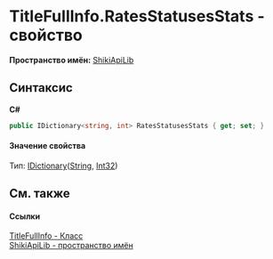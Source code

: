 # TitleFullInfo.RatesStatusesStats - свойство
 

**Пространство имён:**&nbsp;<a href="N_ShikiApiLib.md">ShikiApiLib</a><br />

## Синтаксис

**C#**<br />
``` C#
public IDictionary<string, int> RatesStatusesStats { get; set; }
```


#### Значение свойства
Тип:&nbsp;<a href="http://msdn2.microsoft.com/ru-ru/library/s4ys34ea" target="_blank">IDictionary</a>(<a href="http://msdn2.microsoft.com/ru-ru/library/s1wwdcbf" target="_blank">String</a>, <a href="http://msdn2.microsoft.com/ru-ru/library/td2s409d" target="_blank">Int32</a>)

## См. также


#### Ссылки
<a href="T_ShikiApiLib_TitleFullInfo.md">TitleFullInfo - Класс</a><br /><a href="N_ShikiApiLib.md">ShikiApiLib - пространство имён</a><br />